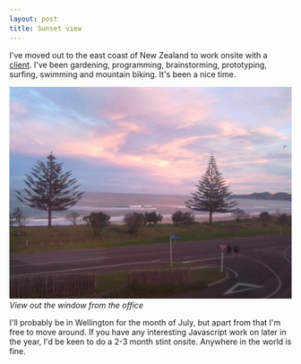 ```yaml
---
layout: post
title: Sunset view
---
```


I've moved out to the east coast of New Zealand to work onsite with a [client](http://rankers.co.nz/). I've been gardening, programming, brainstorming, prototyping, surfing, swimming and mountain biking. It's been a nice time.

<img src="/images/view-out-window.jpg" />
<cite>View out the window from the office</cite>

I'll probably be in Wellington for the month of July, but apart from that I'm free to move around. If you have any interesting Javascript work on later in the year, I'd be keen to do a 2-3 month stint onsite. Anywhere in the world is fine.